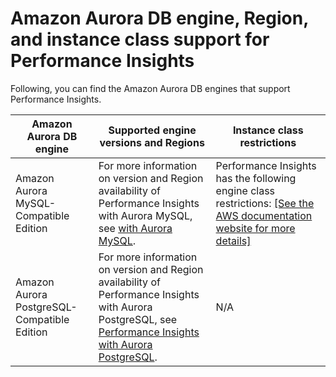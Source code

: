 # Amazon Aurora DB engine, Region, and instance class support for Performance Insights<a name="USER_PerfInsights.Overview.Engines"></a>

Following, you can find the Amazon Aurora DB engines that support Performance Insights\.


| Amazon Aurora DB engine | Supported engine versions and Regions | Instance class restrictions | 
| --- | --- | --- | 
| Amazon Aurora MySQL\-Compatible Edition | For more information on version and Region availability of Performance Insights with Aurora MySQL, see [ with Aurora MySQL](Concepts.Aurora_Fea_Regions_DB-eng.Feature.PerfInsights.md#Concepts.Aurora_Fea_Regions_DB-eng.Feature.PerfInsights.amy)\. |  Performance Insights has the following engine class restrictions: [\[See the AWS documentation website for more details\]](http://docs.aws.amazon.com/AmazonRDS/latest/AuroraUserGuide/USER_PerfInsights.Overview.Engines.html)  | 
|  Amazon Aurora PostgreSQL\-Compatible Edition  |  For more information on version and Region availability of Performance Insights with Aurora PostgreSQL, see [Performance Insights with Aurora PostgreSQL](Concepts.Aurora_Fea_Regions_DB-eng.Feature.PerfInsights.md#Concepts.Aurora_Fea_Regions_DB-eng.Feature.PerfInsights.apg)\. |  N/A  | 